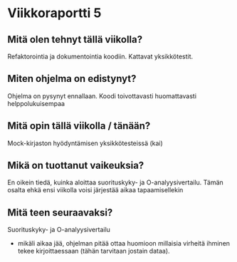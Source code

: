 # Viikkoraportti 5

## Mitä olen tehnyt tällä viikolla?
Refaktorointia ja dokumentointia koodiin. Kattavat yksikkötestit. 

## Miten ohjelma on edistynyt?
Ohjelma on pysynyt ennallaan. Koodi toivottavasti huomattavasti helppolukuisempaa

## Mitä opin tällä viikolla / tänään?
Mock-kirjaston hyödyntämisen yksikkötesteissä (kai)

## Mikä on tuottanut vaikeuksia?
En oikein tiedä, kuinka aloittaa suorituskyky- ja O-analyysivertailu. Tämän osalta ehkä ensi viikolla voisi järjestää aikaa tapaamisellekin

## Mitä teen seuraavaksi?
Suorituskyky- ja O-analyysivertailu
- mikäli aikaa jää, ohjelman pitää ottaa huomioon millaisia virheitä ihminen tekee kirjoittaessaan (tähän tarvitaan jostain dataa). 
